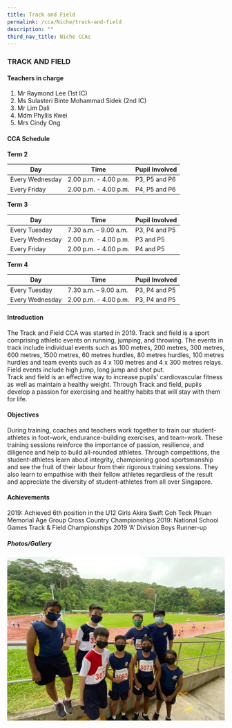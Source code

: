 ```yaml
---
title: Track and Field
permalink: /cca/Niche/track-and-field
description: ""
third_nav_title: Niche CCAs
---
```

### TRACK AND FIELD

#### Teachers in charge
1.    Mr Raymond Lee (1st IC)
2.   Ms Sulasteri Binte Mohammad Sidek (2nd IC)
3.   Mr Lim Dali
4.   Mdm Phyllis Kwei
5.   Mrs Cindy Ong

#### CCA Schedule

**Term 2**

| Day | Time | Pupil Involved |
| --- | --- | --- |
| Every Wednesday | 2.00 p.m. - 4.00 p.m. | P3, P5 and P6|
| Every Friday | 2.00 p.m. - 4.00 p.m. | P4, P5 and P6 |

**Term 3**

| Day | Time | Pupil Involved |
| --- | --- | --- |
| Every Tuesday | 7.30 a.m. – 9.00 a.m. | P3, P4 and P5 |
| Every Wednesday | 2.00 p.m. - 4.00 p.m. | P3 and P5 |
| Every Friday | 2.00 p.m. - 4.00 p.m. | P4 and P5 |

**Term 4**

| Day | Time | Pupil Involved |
| --- | --- | --- |
| Every Tuesday | 7.30 a.m. – 9.00 a.m. | P3, P4 and P5 |
| Every Wednesday | 2.00 p.m. - 4.00 p.m. | P3, P4 and P5 |

#### Introduction
The Track and Field CCA was started in 2019. Track and field is a sport comprising athletic events on running, jumping, and throwing. The events in track include individual events such as 100 metres, 200 metres, 300 metres, 600 metres, 1500 metres, 60 metres hurdles, 80 metres hurdles, 100 metres hurdles and team events such as 4 x 100 metres and 4 x 300 metres relays. Field events include high jump, long jump and shot put.  
Track and field is an effective way to increase pupils’ cardiovascular fitness as well as maintain a healthy weight. Through Track and field, pupils develop a passion for exercising and healthy habits that will stay with them for life.

#### Objectives
During training, coaches and teachers work together to train our student-athletes in foot-work, endurance-building exercises, and team-work. These training sessions reinforce the importance of passion, resilience, and diligence and help to build all-rounded athletes. 
Through competitions, the student-athletes learn about integrity, championing good sportsmanship and see the fruit of their labour from their rigorous training sessions. They also learn to empathise with their fellow athletes regardless of the result and appreciate the diversity of student-athletes from all over Singapore.

#### Achievements
2019: Achieved 6th position in the U12 Girls Akira Swift Goh Teck Phuan Memorial Age Group Cross Country Championships
2019: National School Games Track & Field Championships 2019 ‘A’ Division Boys Runner-up

##### Photos/Gallery
![](/images/1%20(20).jpg)